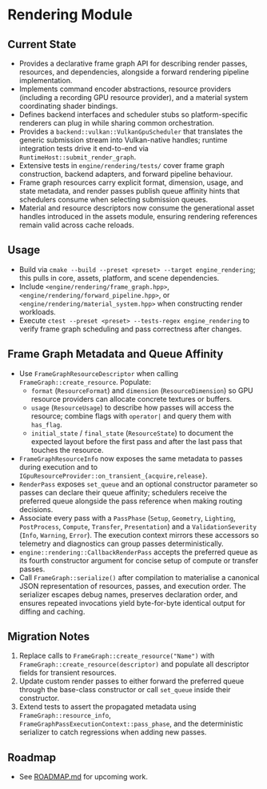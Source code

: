# Rendering Module

## Current State
- Provides a declarative frame graph API for describing render passes, resources, and dependencies, alongside a forward rendering pipeline implementation.
- Implements command encoder abstractions, resource providers (including a recording GPU resource provider), and a material system coordinating shader bindings.
- Defines backend interfaces and scheduler stubs so platform-specific renderers can plug in while sharing common orchestration.
- Provides a `backend::vulkan::VulkanGpuScheduler` that translates the generic submission stream into Vulkan-native handles; runtime integration tests drive it end-to-end via `RuntimeHost::submit_render_graph`.
- Extensive tests in `engine/rendering/tests/` cover frame graph construction, backend adapters, and forward pipeline behaviour.
- Frame graph resources carry explicit format, dimension, usage, and state metadata, and render passes publish queue affinity hints that schedulers consume when selecting submission queues.
- Material and resource descriptors now consume the generational asset handles introduced in the assets module, ensuring rendering references remain valid across cache reloads.

## Usage
- Build via `cmake --build --preset <preset> --target engine_rendering`; this pulls in core, assets, platform, and scene dependencies.
- Include `<engine/rendering/frame_graph.hpp>`, `<engine/rendering/forward_pipeline.hpp>`, or `<engine/rendering/material_system.hpp>` when constructing render workloads.
- Execute `ctest --preset <preset> --tests-regex engine_rendering` to verify frame graph scheduling and pass correctness after changes.

## Frame Graph Metadata and Queue Affinity

- Use `FrameGraphResourceDescriptor` when calling `FrameGraph::create_resource`. Populate:
  - `format` (`ResourceFormat`) and `dimension` (`ResourceDimension`) so GPU resource providers can allocate concrete textures or buffers.
  - `usage` (`ResourceUsage`) to describe how passes will access the resource; combine flags with `operator|` and query them with `has_flag`.
  - `initial_state` / `final_state` (`ResourceState`) to document the expected layout before the first pass and after the last pass that touches the resource.
- `FrameGraphResourceInfo` now exposes the same metadata to passes during execution and to `IGpuResourceProvider::on_transient_{acquire,release}`.
- `RenderPass` exposes `set_queue` and an optional constructor parameter so passes can declare their queue affinity; schedulers receive the preferred queue alongside the pass reference when making routing decisions.
- Associate every pass with a `PassPhase` (`Setup`, `Geometry`, `Lighting`, `PostProcess`, `Compute`, `Transfer`, `Presentation`) and a `ValidationSeverity` (`Info`, `Warning`, `Error`). The execution context mirrors these accessors so telemetry and diagnostics can group passes deterministically.
- `engine::rendering::CallbackRenderPass` accepts the preferred queue as its fourth constructor argument for concise setup of compute or transfer passes.
- Call `FrameGraph::serialize()` after compilation to materialise a canonical JSON representation of resources, passes, and execution order. The serializer escapes debug names, preserves declaration order, and ensures repeated invocations yield byte-for-byte identical output for diffing and caching.

## Migration Notes

1. Replace calls to `FrameGraph::create_resource("Name")` with `FrameGraph::create_resource(descriptor)` and populate all descriptor fields for transient resources.
2. Update custom render passes to either forward the preferred queue through the base-class constructor or call `set_queue` inside their constructor.
3. Extend tests to assert the propagated metadata using `FrameGraph::resource_info`, `FrameGraphPassExecutionContext::pass_phase`, and the deterministic serializer to catch regressions when adding new passes.

## Roadmap
- See [ROADMAP.md](ROADMAP.md) for upcoming work.
